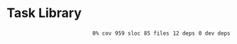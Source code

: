 # Task Library


<p align="right">
    <code>0% cov</code>&nbsp;
    <code>959 sloc</code>&nbsp;
    <code>85 files</code>&nbsp;
    <code>12 deps</code>&nbsp;
    <code>0 dev deps</code>
</p>



<!-- START doctoc -->
<!-- END doctoc -->
